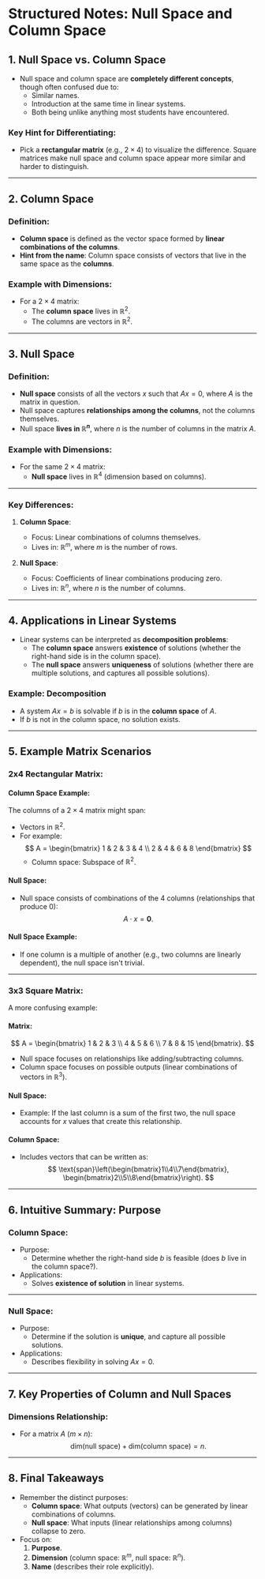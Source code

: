 # Structured Notes: Null Space and Column Space

## 1. Null Space vs. Column Space

- Null space and column space are **completely different concepts**, though often confused due to:
  - Similar names.
  - Introduction at the same time in linear systems.
  - Both being unlike anything most students have encountered.

### Key Hint for Differentiating:
- Pick a **rectangular matrix** (e.g., $2 \times 4$) to visualize the difference. Square matrices make null space and column space appear more similar and harder to distinguish.

---

## 2. Column Space

### Definition:
- **Column space** is defined as the vector space formed by **linear combinations of the columns**.
- **Hint from the name**: Column space consists of vectors that live in the same space as the **columns**.

### Example with Dimensions:
- For a $2 \times 4$ matrix:
  - The **column space** lives in $\mathbb{R}^2$.
  - The columns are vectors in $\mathbb{R}^2$.

---

## 3. Null Space

### Definition:
- **Null space** consists of all the vectors $x$ such that $Ax = 0$, where $A$ is the matrix in question.
- Null space captures **relationships among the columns**, not the columns themselves.
- Null space **lives in $\mathbb{R}^n$**, where $n$ is the number of columns in the matrix $A$.

### Example with Dimensions:
- For the same $2 \times 4$ matrix:
  - **Null space** lives in $\mathbb{R}^4$ (dimension based on columns).

---

### Key Differences:
1. **Column Space**:
   - Focus: Linear combinations of columns themselves.
   - Lives in: $\mathbb{R}^m$, where $m$ is the number of rows.
   
2. **Null Space**:
   - Focus: Coefficients of linear combinations producing zero.
   - Lives in: $\mathbb{R}^n$, where $n$ is the number of columns.

---

## 4. Applications in Linear Systems

- Linear systems can be interpreted as **decomposition problems**:
  - The **column space** answers **existence** of solutions (whether the right-hand side is in the column space).
  - The **null space** answers **uniqueness** of solutions (whether there are multiple solutions, and captures all possible solutions).

### Example: Decomposition
- A system $Ax = b$ is solvable if $b$ is in the **column space** of $A$.
- If $b$ is not in the column space, no solution exists.

---

## 5. Example Matrix Scenarios

### 2x4 Rectangular Matrix:

#### Column Space Example:
The columns of a $2 \times 4$ matrix might span:
- Vectors in $\mathbb{R}^2$.
- For example:
  $$
  A = \begin{bmatrix}
  1 & 2 & 3 & 4 \\
  2 & 4 & 6 & 8 
  \end{bmatrix}
  $$
  - Column space: Subspace of $\mathbb{R}^2$.

#### Null Space:
- Null space consists of combinations of the 4 columns (relationships that produce $0$):
  $$
  A \cdot x = \mathbf{0}.
  $$

#### Null Space Example:
- If one column is a multiple of another (e.g., two columns are linearly dependent), the null space isn't trivial.

---

### 3x3 Square Matrix:

A more confusing example:

#### Matrix:
$$
A = \begin{bmatrix}
1 & 2 & 3 \\
4 & 5 & 6 \\
7 & 8 & 15
\end{bmatrix}.
$$
- Null space focuses on relationships like adding/subtracting columns.
- Column space focuses on possible outputs (linear combinations of vectors in $\mathbb{R}^3$).

#### Null Space:
- Example: If the last column is a sum of the first two, the null space accounts for $x$ values that create this relationship.

#### Column Space:
- Includes vectors that can be written as:
  $$
  \text{span}\left(\begin{bmatrix}1\\4\\7\end{bmatrix}, \begin{bmatrix}2\\5\\8\end{bmatrix}\right).
  $$

---

## 6. Intuitive Summary: Purpose

### Column Space:
- Purpose:
  - Determine whether the right-hand side $b$ is feasible (does $b$ live in the column space?).
- Applications:
  - Solves **existence of solution** in linear systems.

---

### Null Space:
- Purpose:
  - Determine if the solution is **unique**, and capture all possible solutions.
- Applications:
  - Describes flexibility in solving $Ax = 0$.

---

## 7. Key Properties of Column and Null Spaces

### Dimensions Relationship:
- For a matrix $A$ ($m \times n$):
  $$
  \text{dim}(\text{null space}) + \text{dim}(\text{column space}) = n.
  $$

---

## 8. Final Takeaways

- Remember the distinct purposes:
  - **Column space**: What outputs (vectors) can be generated by linear combinations of columns.
  - **Null space**: What inputs (linear relationships among columns) collapse to zero.
- Focus on:
  1. **Purpose**.
  2. **Dimension** (column space: $\mathbb{R}^m$, null space: $\mathbb{R}^n$).
  3. **Name** (describes their role explicitly).

